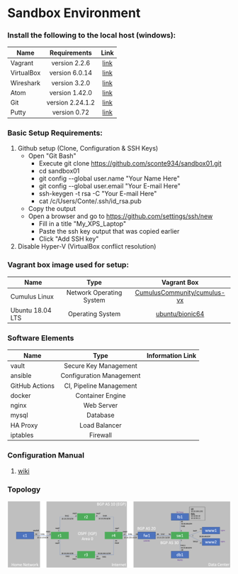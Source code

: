 # Sandbox Environment

### Install the following to the local host (windows):

| Name          | Requirements     | Link  |
| ------------- |:----------------:|:-----:|
| Vagrant       | version 2.2.6    | [link](https://releases.hashicorp.com/vagrant/2.2.6/vagrant_2.2.6_x86_64.msi) |
| VirtualBox    | version 6.0.14   | [link](https://download.virtualbox.org/virtualbox/6.0.14/VirtualBox-6.0.14-133895-Win.exe) |
| Wireshark     | version 3.2.0    | [link](https://1.na.dl.wireshark.org/win64/Wireshark-win64-3.2.0.exe) |
| Atom          | version 1.42.0   | [link](https://github.com/atom/atom/releases/download/v1.42.0/AtomSetup-x64.exe) |
| Git           | version 2.24.1.2 | [link](https://github.com/git-for-windows/git/releases/download/v2.24.1.windows.2/Git-2.24.1.2-64-bit.exe) |
| Putty         | version 0.72     | [link](https://the.earth.li/~sgtatham/putty/latest/w64/putty-64bit-0.73-installer.msi) |

### Basic Setup Requirements:

1. Github setup (Clone, Configuration & SSH Keys)
    * Open "Git Bash"
        * Execute git clone https://github.com/sconte934/sandbox01.git
        * cd sandbox01
        * git config --global user.name "Your Name Here"
        * git config --global user.email "Your E-mail Here"
        * ssh-keygen -t rsa -C "Your E-mail Here"
        * cat /c/Users/Conte/.ssh/id_rsa.pub
    * Copy the output
    * Open a browser and go to https://github.com/settings/ssh/new
        * Fill in a title "My_XPS_Laptop"
        * Paste the ssh key output that was copied earlier
        * Click "Add SSH key"
2. Disable Hyper-V (VirtualBox conflict resolution)

### Vagrant box image used for setup:

| Name              | Type                     |  Vagrant Box                 |
| ----------------- |:------------------------:| :---------------------------:|
| Cumulus Linux     | Network Operating System | [CumulusCommunity/cumulus-vx](https://app.vagrantup.com/CumulusCommunity/boxes/cumulus-vx)|
| Ubuntu 18.04 LTS  | Operating System         | [ubuntu/bionic64](https://app.vagrantup.com/ubuntu/boxes/bionic64)|

### Software Elements

| Name              | Type                     | Information Link                |
| ----------------- |:------------------------:|:---------------------------:|
| vault             | Secure Key Management    |                             |
| ansible           | Configuration Management |                             |
| GitHub Actions    | CI, Pipeline Management  |                             |
| docker            | Container Engine         |                             |
| nginx             | Web Server               |                             |
| mysql             | Database                 |                             |
| HA Proxy          | Load Balancer            |                             |
| iptables          | Firewall                 |                             |

### Configuration Manual

1. [wiki](https://github.com/sconte934/sandbox01/wiki)

### Topology

![Network Topology](diagram.png)
